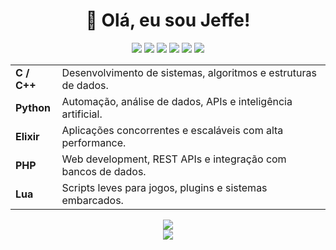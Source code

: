 <!-- README.md -->

<h1 align="center">👋 Olá, eu sou Jeffe!</h1>

<p align="center">
  <img src="https://img.shields.io/badge/C-00599C?style=for-the-badge&logo=c&logoColor=white" />
  <img src="https://img.shields.io/badge/C++-00599C?style=for-the-badge&logo=c%2B%2B&logoColor=white" />
  <img src="https://img.shields.io/badge/Python-3776AB?style=for-the-badge&logo=python&logoColor=white" />
  <img src="https://img.shields.io/badge/Elixir-6E4A7E?style=for-the-badge&logo=elixir&logoColor=white" />
  <img src="https://img.shields.io/badge/PHP-777BB4?style=for-the-badge&logo=php&logoColor=white" />
  <img src="https://img.shields.io/badge/Lua-2C2D72?style=for-the-badge&logo=lua&logoColor=white" />
</p>


<table>
  <tr>
    <td><strong>C / C++</strong></td>
    <td>Desenvolvimento de sistemas, algoritmos e estruturas de dados.</td>
  </tr>
  <tr>
    <td><strong>Python</strong></td>
    <td>Automação, análise de dados, APIs e inteligência artificial.</td>
  </tr>
  <tr>
    <td><strong>Elixir</strong></td>
    <td>Aplicações concorrentes e escaláveis com alta performance.</td>
  </tr>
  <tr>
    <td><strong>PHP</strong></td>
    <td>Web development, REST APIs e integração com bancos de dados.</td>
  </tr>
  <tr>
    <td><strong>Lua</strong></td>
    <td>Scripts leves para jogos, plugins e sistemas embarcados.</td>
  </tr>
</table>

<p align="center">
  <img src="https://github-readme-stats.vercel.app/api?username=jeffe&show_icons=true&theme=radical" />
  <br />
  <img src="https://github-readme-streak-stats.herokuapp.com/?user=jeffe&theme=radical" />
</p>


